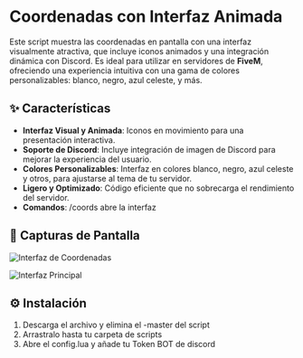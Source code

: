 # Coordenadas con Interfaz Animada

Este script muestra las coordenadas en pantalla con una interfaz visualmente atractiva, que incluye iconos animados y una integración dinámica con Discord. Es ideal para utilizar en servidores de **FiveM**, ofreciendo una experiencia intuitiva con una gama de colores personalizables: blanco, negro, azul celeste, y más.

## ✨ Características

- **Interfaz Visual y Animada**: Iconos en movimiento para una presentación interactiva.
- **Soporte de Discord**: Incluye integración de imagen de Discord para mejorar la experiencia del usuario.
- **Colores Personalizables**: Interfaz en colores blanco, negro, azul celeste y otros, para ajustarse al tema de tu servidor.
- **Ligero y Optimizado**: Código eficiente que no sobrecarga el rendimiento del servidor.
- **Comandos**: /coords abre la interfaz

## 📸 Capturas de Pantalla

![Interfaz de Coordenadas](https://i.postimg.cc/MHw5ttV6/image.png)

![Interfaz Principal](https://i.postimg.cc/mZ38hfWt/Captura-de-pantalla-2024-10-22-154659.png)

## ⚙️ Instalación

1. Descarga el archivo y elimina el -master del script
2. Arrastralo hasta tu carpeta de scripts
3. Abre el config.lua y añade tu Token BOT de discord
